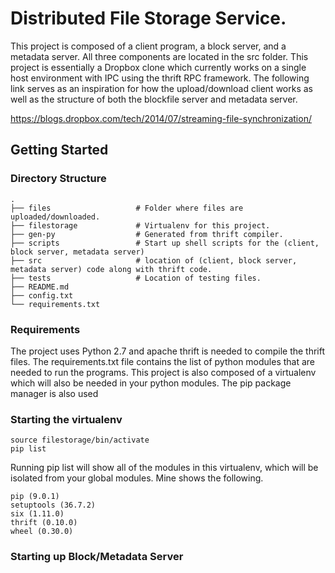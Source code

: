# Distributed File Storage Service.
This project is composed of a client program, a block server, and a metadata server. All three components are located in the 
src folder. This project is essentially a Dropbox clone which currently works on a single host environment with IPC using the thrift RPC framework. The following link serves as an inspiration for how the upload/download client works as well as the structure of both the blockfile server and metadata server.

https://blogs.dropbox.com/tech/2014/07/streaming-file-synchronization/

## Getting Started

### Directory Structure
    .
    ├── files                   # Folder where files are uploaded/downloaded.
    ├── filestorage             # Virtualenv for this project.
    ├── gen-py                  # Generated from thrift compiler.
    ├── scripts                 # Start up shell scripts for the (client, block server, metadata server)
    ├── src                     # location of (client, block server, metadata server) code along with thrift code.
    ├── tests                   # Location of testing files. 
    ├── README.md
    ├── config.txt
    └── requirements.txt 

### Requirements

The project uses Python 2.7 and apache thrift is needed to compile the thrift files. 
The requirements.txt file contains the list of python modules that are needed to run 
the programs. This project is also composed of a virtualenv which will also be needed
in your python modules. The pip package manager is also used 

### Starting the virtualenv
```
source filestorage/bin/activate
pip list
```
Running pip list will show all of the modules in this virtualenv, which will be 
isolated from your global modules. Mine shows the following. 
```
pip (9.0.1)
setuptools (36.7.2)
six (1.11.0)
thrift (0.10.0)
wheel (0.30.0)
 ```

### Starting up Block/Metadata Server

